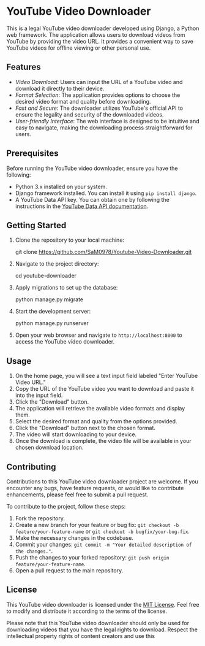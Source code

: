# YouTube Video Downloader

This is a legal YouTube video downloader developed using Django, a Python web framework. The application allows users to download videos from YouTube by providing the video URL. It provides a convenient way to save YouTube videos for offline viewing or other personal use.

## Features

- *Video Download*: Users can input the URL of a YouTube video and download it directly to their device.
- *Format Selection*: The application provides options to choose the desired video format and quality before downloading.
- *Fast and Secure*: The downloader utilizes YouTube's official API to ensure the legality and security of the downloaded videos.
- *User-friendly Interface*: The web interface is designed to be intuitive and easy to navigate, making the downloading process straightforward for users.

## Prerequisites

Before running the YouTube video downloader, ensure you have the following:

- Python 3.x installed on your system.
- Django framework installed. You can install it using `pip install django`.
- A YouTube Data API key. You can obtain one by following the instructions in the [YouTube Data API documentation](https://developers.google.com/youtube/registering_an_application).

## Getting Started

1. Clone the repository to your local machine:

   
   git clone https://github.com/SaM0978/Youtube-Video-Downloader.git
   

2. Navigate to the project directory:

   
   cd youtube-downloader
   

3. Apply migrations to set up the database:

   
   python manage.py migrate
   

4. Start the development server:

   
   python manage.py runserver
   

5. Open your web browser and navigate to `http://localhost:8000` to access the YouTube video downloader.

## Usage

1. On the home page, you will see a text input field labeled "Enter YouTube Video URL."
2. Copy the URL of the YouTube video you want to download and paste it into the input field.
3. Click the "Download" button.
4. The application will retrieve the available video formats and display them.
5. Select the desired format and quality from the options provided.
6. Click the "Download" button next to the chosen format.
7. The video will start downloading to your device.
8. Once the download is complete, the video file will be available in your chosen download location.

## Contributing

Contributions to this YouTube video downloader project are welcome. If you encounter any bugs, have feature requests, or would like to contribute enhancements, please feel free to submit a pull request.

To contribute to the project, follow these steps:

1. Fork the repository.
2. Create a new branch for your feature or bug fix: `git checkout -b feature/your-feature-name` or `git checkout -b bugfix/your-bug-fix`.
3. Make the necessary changes in the codebase.
4. Commit your changes: `git commit -m "Your detailed description of the changes."`.
5. Push the changes to your forked repository: `git push origin feature/your-feature-name`.
6. Open a pull request to the main repository.

## License

This YouTube video downloader is licensed under the [MIT License](https://opensource.org/licenses/MIT). Feel free to modify and distribute it according to the terms of the license.

Please note that this YouTube video downloader should only be used for downloading videos that you have the legal rights to download. Respect the intellectual property rights of content creators and use this
